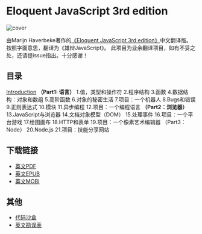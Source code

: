 #  Eloquent JavaScript 3rd edition


![cover](http://eloquentjavascript.net/img/cover.jpg)

由Marijn Haverbeke著作的[《Eloquent JavaScript 3rd edition》](http://eloquentjavascript.net/)中文翻译版。
按照字面意思，翻译为《雄辩JavaScript》。
此项目为业余翻译项目，如有不妥之处，还请提issue指出。十分感谢！

## 目录
[Introduction](https://github.com/CoolMusk/Eloquent-JavaScript-3rd-edition-Chinese-translation/blob/master/Introduction.md)
**（Part1: 语言）**
1.值，类型和操作符
2.程序结构
3.函数
4.数据结构：对象和数组
5.高阶函数
6.对象的秘密生活
7.项目：一个机器人
8.Bugs和错误
9.正则表达式
10.模块
11.异步编程
12.项目：一个编程语言
**（Part2：浏览器）**
13.JavaScript与浏览器
14.文档对象模型（DOM）
15.处理事件
16.项目：一个平台游戏
17.绘图画布
18.HTTP和表单
19.项目：一个像素艺术编辑器
（Part3：Node）
20.Node.js
21.项目：技能分享网站


## 下载链接
- [英文PDF](http://eloquentjavascript.net/Eloquent_JavaScript.pdf)
- [英文EPUB](https://eloquentjavascript.net/Eloquent_JavaScript.epub)
- [英文MOBI](https://eloquentjavascript.net/Eloquent_JavaScript.mobi)

## 其他
- [代码沙盒](http://eloquentjavascript.net/code)
- [英文勘误表](http://eloquentjavascript.net/errata.html)
